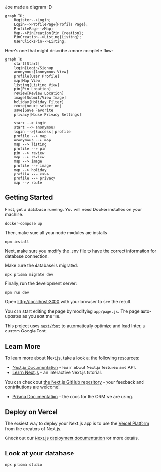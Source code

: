 Joe made a diagram :D

```mermaid
graph TD;
    Register-->Login;
    Login-->ProfilePage{Profile Page};
    ProfilePage-->Map;
    Map-->PinCreation{Pin Creation};
    PinCreation-->Listing{Listing};
    UserClicksPin-->Listing;
```

Here's one that might describe a more complete flow:
```mermaid
graph TD
    start[Start]
    login[Login/Signup]
    anonymous[Anonymous View]
    profile[User Profile]
    map[Map View]
    listing[Listing View]
    pin[Pin Location]
    review[Review Location]
    image[Submit/View Image]
    holiday[Holiday Filter]
    route[Route Selection]
    save[Save Favorite]
    privacy[House Privacy Settings]

    start --> login
    start --> anonymous
    login -->|Success| profile
    profile --> map
    anonymous --> map
    map --> listing
    profile --> pin
    pin --> review
    map --> review
    map --> image
    profile --> image
    map --> holiday
    profile --> save
    profile --> privacy
    map --> route
```
## Getting Started

First, get a database running. You will need Docker installed on your machine. 

```bash
docker-compose up
```

Then, make sure all your node modules are installs

```bash
npm install
```

Next, make sure you modify the .env file to have the correct information for database connection. 

Make sure the database is migrated. 

```bash
npx prisma migrate dev
```

Finally, run the development server:

```bash
npm run dev
```

Open [http://localhost:3000](http://localhost:3000) with your browser to see the result.

You can start editing the page by modifying `app/page.js`. The page auto-updates as you edit the file.

This project uses [`next/font`](https://nextjs.org/docs/basic-features/font-optimization) to automatically optimize and load Inter, a custom Google Font.

## Learn More

To learn more about Next.js, take a look at the following resources:

- [Next.js Documentation](https://nextjs.org/docs) - learn about Next.js features and API.
- [Learn Next.js](https://nextjs.org/learn) - an interactive Next.js tutorial.

You can check out [the Next.js GitHub repository](https://github.com/vercel/next.js/) - your feedback and contributions are welcome!

- [Prisma Documentation](https://www.prisma.io/docs/getting-started) - the docs for the ORM we are using. 

## Deploy on Vercel

The easiest way to deploy your Next.js app is to use the [Vercel Platform](https://vercel.com/new?utm_medium=default-template&filter=next.js&utm_source=create-next-app&utm_campaign=create-next-app-readme) from the creators of Next.js.

Check out our [Next.js deployment documentation](https://nextjs.org/docs/deployment) for more details.

## Look at your database

```bash
npx prisma studio
```



